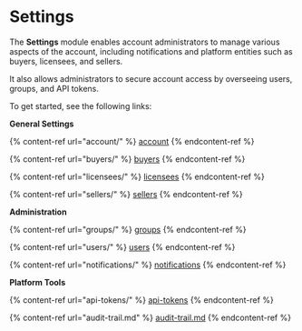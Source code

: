 # Settings

The **Settings** module enables account administrators to manage various aspects of the account, including notifications and platform entities such as buyers, licensees, and sellers.&#x20;

It also allows administrators to secure account access by overseeing users, groups, and API tokens.

To get started, see the following links:

**General Settings**

{% content-ref url="account/" %}
[account](account/)
{% endcontent-ref %}

{% content-ref url="buyers/" %}
[buyers](buyers/)
{% endcontent-ref %}

{% content-ref url="licensees/" %}
[licensees](licensees/)
{% endcontent-ref %}

{% content-ref url="sellers/" %}
[sellers](sellers/)
{% endcontent-ref %}

**Administration**

{% content-ref url="groups/" %}
[groups](groups/)
{% endcontent-ref %}

{% content-ref url="users/" %}
[users](users/)
{% endcontent-ref %}

{% content-ref url="notifications/" %}
[notifications](notifications/)
{% endcontent-ref %}

**Platform Tools**

{% content-ref url="api-tokens/" %}
[api-tokens](api-tokens/)
{% endcontent-ref %}

{% content-ref url="audit-trail.md" %}
[audit-trail.md](audit-trail.md)
{% endcontent-ref %}
